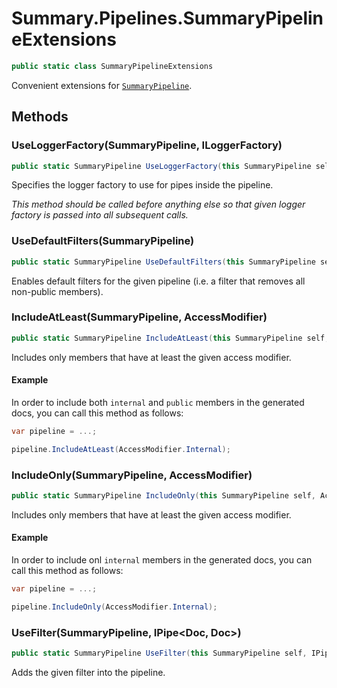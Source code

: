 # Summary.Pipelines.SummaryPipelineExtensions
```cs
public static class SummaryPipelineExtensions
```

Convenient extensions for [`SummaryPipeline`](./SummaryPipeline.md).

## Methods
### UseLoggerFactory(SummaryPipeline, ILoggerFactory)
```cs
public static SummaryPipeline UseLoggerFactory(this SummaryPipeline self, ILoggerFactory factory)
```

Specifies the logger factory to use for pipes inside the pipeline.

_This method should be called _before_ anything else so that_
_given logger factory is passed into all subsequent calls._

### UseDefaultFilters(SummaryPipeline)
```cs
public static SummaryPipeline UseDefaultFilters(this SummaryPipeline self)
```

Enables default filters for the given pipeline (i.e. a filter that removes all non-public members).

### IncludeAtLeast(SummaryPipeline, AccessModifier)
```cs
public static SummaryPipeline IncludeAtLeast(this SummaryPipeline self, AccessModifier access)
```

Includes only members that have at least the given access modifier.

#### Example
In order to include both `internal` and `public` members in the generated docs,
you can call this method as follows:
```cs
var pipeline = ...;

pipeline.IncludeAtLeast(AccessModifier.Internal);
```

### IncludeOnly(SummaryPipeline, AccessModifier)
```cs
public static SummaryPipeline IncludeOnly(this SummaryPipeline self, AccessModifier access)
```

Includes only members that have at least the given access modifier.

#### Example
In order to include onl `internal` members in the generated docs,
you can call this method as follows:
```cs
var pipeline = ...;

pipeline.IncludeOnly(AccessModifier.Internal);
```

### UseFilter(SummaryPipeline, IPipe<Doc, Doc>)
```cs
public static SummaryPipeline UseFilter(this SummaryPipeline self, IPipe<Doc, Doc> filter)
```

Adds the given filter into the pipeline.

